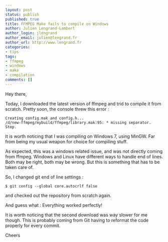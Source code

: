 ```yaml
---
layout: post
status: publish
published: true
title: FFMPEG Make fails to compile on Windows
author: Julien Lengrand-Lambert
author_login: jlengrand
author_email: julien@lengrand.fr
author_url: http://www.lengrand.fr
categories:
- tips
tags:
- ffmpeg
- windows
- make
- compilation
comments: []
---
```


Hey there, 

Today, I downloaded the latest version of ffmpeg and trid to compile it from scratch.
Pretty soon, the console threw this error :

    Creating config.mak and config.h...
    /d/new-ffmpeg/mybuild/ffmpeg/library.mak:95: * missing separator. Stop.

It is worth noticing that I was compiling on Windows 7, using MinGW. Far from being my usual weapon for choice for compiling stuff.

As expected, this was a windows related issue, and was not directly coming from ffmpeg.
Windows and Linux have different ways to handle end of lines. Both may be right, both may be wrong.
But this is something that has to be taken care of.

So, I changed git end of line settings :

    $ git config --global core.autocrlf false

and checked out the repository from scratch again.

And guess what : Everything worked perfectly!

It is worth noticing that the second download was way slower for me though.
This is probably coming from Git having to reformat the code properly for every commit.

Cheers
